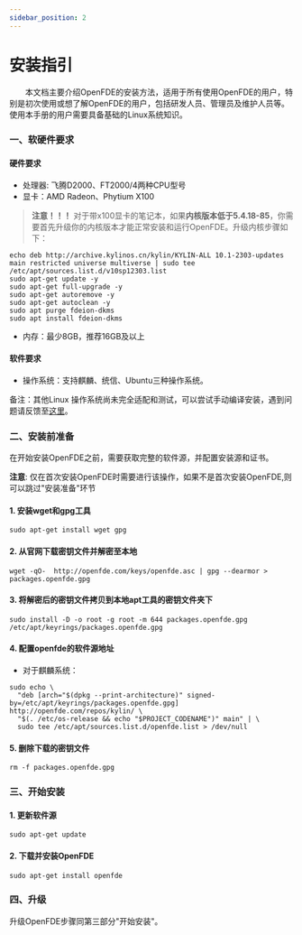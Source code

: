 ```yaml
---
sidebar_position: 2
---
```


# 安装指引

&emsp;&emsp;本文档主要介绍OpenFDE的安装方法，适用于所有使用OpenFDE的用户，特别是初次使用或想了解OpenFDE的用户，包括研发人员、管理员及维护人员等。使用本手册的用户需要具备基础的Linux系统知识。

### 一、软硬件要求

#### 硬件要求

- 处理器: 飞腾D2000、FT2000/4两种CPU型号
- 显卡：AMD Radeon、Phytium X100

> **注意！！！** 对于带x100显卡的笔记本，如果**内核版本低于5.4.18-85**，你需要首先升级你的内核版本才能正常安装和运行OpenFDE。升级内核步骤如下：
```
echo deb http://archive.kylinos.cn/kylin/KYLIN-ALL 10.1-2303-updates main restricted universe multiverse | sudo tee /etc/apt/sources.list.d/v10sp12303.list
sudo apt-get update -y
sudo apt-get full-upgrade -y
sudo apt-get autoremove -y 
sudo apt-get autoclean -y 
sudo apt purge fdeion-dkms
sudo apt install fdeion-dkms
```
- 内存：最少8GB，推荐16GB及以上
  
#### 软件要求

- 操作系统：支持麒麟、统信、Ubuntu三种操作系统。

备注：其他Linux 操作系统尚未完全适配和测试，可以尝试手动编译安装，遇到问题请反馈至[这里](https://gitee.com/openfde/problem-feedback/issues)。

### 二、安装前准备

在开始安装OpenFDE之前，需要获取完整的软件源，并配置安装源和证书。

**注意**: 仅在首次安装OpenFDE时需要进行该操作，如果不是首次安装OpenFDE,则可以跳过"安装准备"环节

#### 1. 安装wget和gpg工具
```
sudo apt-get install wget gpg
```

#### 2. 从官网下载密钥文件并解密至本地

```
wget -qO-  http://openfde.com/keys/openfde.asc | gpg --dearmor > packages.openfde.gpg
```

#### 3. 将解密后的密钥文件拷贝到本地apt工具的密钥文件夹下

```
sudo install -D -o root -g root -m 644 packages.openfde.gpg /etc/apt/keyrings/packages.openfde.gpg
```

#### 4. 配置openfde的软件源地址

- 对于麒麟系统：
  
```
sudo echo \
  "deb [arch="$(dpkg --print-architecture)" signed-by=/etc/apt/keyrings/packages.openfde.gpg] http://openfde.com/repos/kylin/ \
  "$(. /etc/os-release && echo "$PROJECT_CODENAME")" main" | \
  sudo tee /etc/apt/sources.list.d/openfde.list > /dev/null
```

<!-- 
- 对于ubuntu系统
```
sudo echo \
  "deb [arch="$(dpkg --print-architecture)" signed-by=/etc/apt/keyrings/packages.openfde.gpg] http://openfde.com/repos/ubuntu/ \
  "$(. /etc/os-release && echo "$VERSION_CODENAME")" main" | \
  sudo tee /etc/apt/sources.list.d/openfde.list > /dev/null
```
-->

#### 5. 删除下载的密钥文件

```
rm -f packages.openfde.gpg
```

### 三、开始安装

#### 1. 更新软件源

```
sudo apt-get update
```

#### 2. 下载并安装OpenFDE

```
sudo apt-get install openfde 
```

### 四、升级

升级OpenFDE步骤同第三部分"开始安装"。